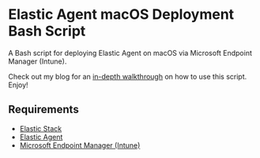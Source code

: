 # Elastic Agent macOS Deployment Bash Script

A Bash script for deploying Elastic Agent on macOS via Microsoft Endpoint Manager (Intune).

Check out my blog for an [in-depth walkthrough](https://ooiventures.com/elastic-explained-how-to-deploy-elastic-agent-on-macos-with-microsoft-intune/) on how to use this script.  Enjoy!

## Requirements

* [Elastic Stack](https://www.elastic.co/)
* [Elastic Agent](https://www.elastic.co/guide/en/fleet/current/elastic-agent-installation-configuration.html)
* [Microsoft Endpoint Manager (Intune)](https://www.microsoft.com/en-us/security/business/microsoft-endpoint-manager)
